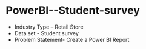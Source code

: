 # PowerBI--Student-survey
- Industry Type – Retail Store
- Data set - Student survey
- Problem Statement- Create a Power BI Report
